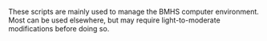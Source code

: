 These scripts are mainly used to manage the BMHS computer environment.  Most can be used elsewhere, but may require light-to-moderate modifications before doing so.
